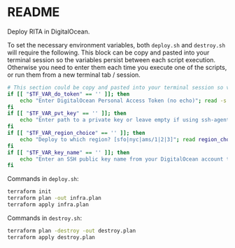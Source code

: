 # README

Deploy RITA in DigitalOcean.

To set the necessary environment variables, both `deploy.sh` and `destroy.sh` will require the following. This block can be copy and pasted into your terminal session so the variables persist between each script execution. Otherwise you need to enter them each time you execute one of the scripts, or run them from a new terminal tab / session.

```bash
# This section could be copy and pasted into your terminal session so variables persist
if [[ "$TF_VAR_do_token" == '' ]]; then
    echo "Enter DigitalOcean Personal Access Token (no echo)"; read -s do_pat; export TF_VAR_do_token=$do_pat
fi
if [[ "$TF_VAR_pvt_key" == '' ]]; then
    echo "Enter path to a private key or leave empty if using ssh-agent"; read key_file; export TF_VAR_pvt_key=$key_file
fi
if [[ "$TF_VAR_region_choice" == '' ]]; then
    echo "Deploy to which region? [sfo|nyc|ams/1|2|3]"; read region_choice; export TF_VAR_region_choice=$region_choice
fi
if [[ "$TF_VAR_key_name" == '' ]]; then
    echo "Enter an SSH public key name from your DigitalOcean account to use"; read key_name; export TF_VAR_key_name=$key_name
fi
```

Commands in `deploy.sh`:

```bash
terraform init
terraform plan -out infra.plan
terraform apply infra.plan
```

Commands in `destroy.sh`:

```bash
terraform plan -destroy -out destroy.plan
terraform apply destroy.plan
```